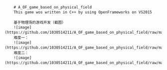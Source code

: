 		# A_OF_game_based_on_physical_field
		This game wos written in C++ by using OpenFrameworks on VS2015

		基于物理场的游戏开发（截图）
		![image](https://github.com/1030514211/A_OF_game_based_on_physical_field/raw/master/image/1.png)
		难度一：
		![image](https://github.com/1030514211/A_OF_game_based_on_physical_field/raw/master/image/2.png)
		难度二：
		![image](https://github.com/1030514211/A_OF_game_based_on_physical_field/raw/master/image/3.png)
